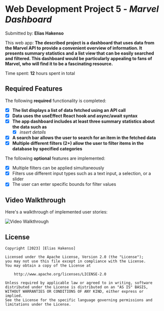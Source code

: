 # Web Development Project 5 - *Marvel Dashboard*

Submitted by: **Elias Hakenso**

This web app: **The described project is a dashboard that uses data from the Marvel API to provide a convenient overview of information. It presents summary statistics and a list view that can be easily searched and filtered. This dashboard would be particularly appealing to fans of Marvel, who will find it to be a fascinating resource.**

Time spent: **12** hours spent in total

## Required Features

The following **required** functionality is completed:

- [x] **The list displays a list of data fetched using an API call**
- [x] **Data uses the useEffect React hook and async/await syntax**
- [x] **The app dashboard includes at least three summary statistics about the data such as**
  - [x] *insert details*
- [x] **A search bar allows the user to search for an item in the fetched data**
- [x] **Multiple different filters (2+) allow the user to filter items in the database by specified categories**

The following **optional** features are implemented:

- [x] Multiple filters can be applied simultaneously
- [x] Filters use different input types such as a text input, a selection, or a slider
- [x] The user can enter specific bounds for filter values

## Video Walkthrough

Here's a walkthrough of implemented user stories:

<img src='https://github.com/Elias0305Ha/Marvel-Dashboard/blob/main/Walkthrough.gif' title='Video Walkthrough' width='' alt='Video Walkthrough' />


## License

    Copyright [2023] [Elias Hakenso]

    Licensed under the Apache License, Version 2.0 (the "License");
    you may not use this file except in compliance with the License.
    You may obtain a copy of the License at

        http://www.apache.org/licenses/LICENSE-2.0

    Unless required by applicable law or agreed to in writing, software
    distributed under the License is distributed on an "AS IS" BASIS,
    WITHOUT WARRANTIES OR CONDITIONS OF ANY KIND, either express or implied.
    See the License for the specific language governing permissions and
    limitations under the License.
